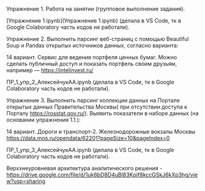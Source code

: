 Упражнение 1. Работа на занятии (групповое выполнение задания).

[Упражнение 1.ipynb](Упражнение 1.ipynb) (делала в VS Code, тк в Google Colaboratory часть кодов не работали).


Упражнение 2. Выполнить парсинг веб-страниц с помощью Beautiful Soup и Pandas открытых источников данных, согласно варианта:

14 вариант. Сервис для ведения портфеля ценных бумаг. Можно сделать публичный доступ и показать портфель своим друзьям, например — https://intelinvest.ru/

ПР_1_упр_2_АлексейчукАА.ipynb (делала в VS Code, тк в Google Colaboratory часть кодов не работали).

Упражнение 3. Выполнить парсинг коллекции данных на Портале открытых данных Правительства Москвы( при отсутствии доступа к Порталу https://rosstat.gov.ru/). Выявить показатели в наборе данных (на основании упражнения 1.1.):

14 вариант. Дороги и транспорт-2. Железнодорожные вокзалы Москвы https://data.mos.ru/opendata/62201?pageSize=10&pageIndex=0

ПР_1_упр_3_АлексейчукАА.ipynb (делала в VS Code, тк в Google Colaboratory часть кодов не работали).

Верххнеуровневая архитектура аналитического решения - https://drive.google.com/file/d/1uk6bD8D4uBl83Kpjf8kccGSkJ6kXp3hg/view?usp=sharing
